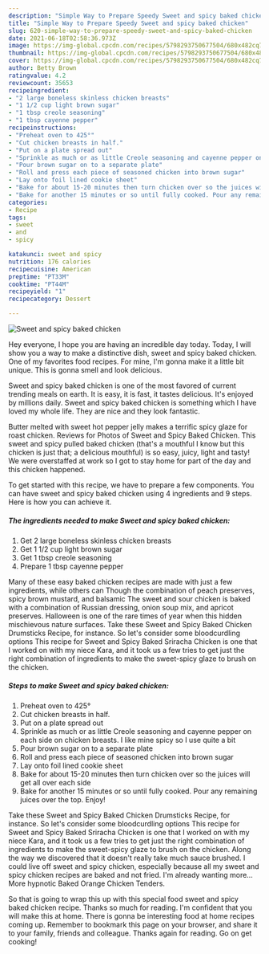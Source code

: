 ```yaml
---
description: "Simple Way to Prepare Speedy Sweet and spicy baked chicken"
title: "Simple Way to Prepare Speedy Sweet and spicy baked chicken"
slug: 620-simple-way-to-prepare-speedy-sweet-and-spicy-baked-chicken
date: 2021-06-18T02:58:36.973Z
image: https://img-global.cpcdn.com/recipes/5798293750677504/680x482cq70/sweet-and-spicy-baked-chicken-recipe-main-photo.jpg
thumbnail: https://img-global.cpcdn.com/recipes/5798293750677504/680x482cq70/sweet-and-spicy-baked-chicken-recipe-main-photo.jpg
cover: https://img-global.cpcdn.com/recipes/5798293750677504/680x482cq70/sweet-and-spicy-baked-chicken-recipe-main-photo.jpg
author: Betty Brown
ratingvalue: 4.2
reviewcount: 35653
recipeingredient:
- "2 large boneless skinless chicken breasts"
- "1 1/2 cup light brown sugar"
- "1 tbsp creole seasoning"
- "1 tbsp cayenne pepper"
recipeinstructions:
- "Preheat oven to 425°"
- "Cut chicken breasts in half."
- "Put on a plate spread out"
- "Sprinkle as much or as little Creole seasoning and cayenne pepper on each side on chicken breasts. I like mine spicy so I use quite a bit"
- "Pour brown sugar on to a separate plate"
- "Roll and press each piece of seasoned chicken into brown sugar"
- "Lay onto foil lined cookie sheet"
- "Bake for about 15-20 minutes then turn chicken over so the juices will get all over each side"
- "Bake for another 15 minutes or so until fully cooked. Pour any remaining juices over the top. Enjoy!"
categories:
- Recipe
tags:
- sweet
- and
- spicy

katakunci: sweet and spicy 
nutrition: 176 calories
recipecuisine: American
preptime: "PT33M"
cooktime: "PT44M"
recipeyield: "1"
recipecategory: Dessert

---
```



![Sweet and spicy baked chicken](https://img-global.cpcdn.com/recipes/5798293750677504/680x482cq70/sweet-and-spicy-baked-chicken-recipe-main-photo.jpg)

Hey everyone, I hope you are having an incredible day today. Today, I will show you a way to make a distinctive dish, sweet and spicy baked chicken. One of my favorites food recipes. For mine, I'm gonna make it a little bit unique. This is gonna smell and look delicious.

Sweet and spicy baked chicken is one of the most favored of current trending meals on earth. It is easy, it is fast, it tastes delicious. It's enjoyed by millions daily. Sweet and spicy baked chicken is something which I have loved my whole life. They are nice and they look fantastic.

Butter melted with sweet hot pepper jelly makes a terrific spicy glaze for roast chicken. Reviews for Photos of Sweet and Spicy Baked Chicken. This sweet and spicy pulled baked chicken (that&#39;s a mouthful I know but this chicken is just that; a delicious mouthful) is so easy, juicy, light and tasty! We were overstaffed at work so I got to stay home for part of the day and this chicken happened.


To get started with this recipe, we have to prepare a few components. You can have sweet and spicy baked chicken using 4 ingredients and 9 steps. Here is how you can achieve it.

<!--inarticleads1-->

##### The ingredients needed to make Sweet and spicy baked chicken:

1. Get 2 large boneless skinless chicken breasts
1. Get 1 1/2 cup light brown sugar
1. Get 1 tbsp creole seasoning
1. Prepare 1 tbsp cayenne pepper


Many of these easy baked chicken recipes are made with just a few ingredients, while others can Though the combination of peach preserves, spicy brown mustard, and balsamic The sweet and sour chicken is baked with a combination of Russian dressing, onion soup mix, and apricot preserves. Halloween is one of the rare times of year when this hidden mischievous nature surfaces. Take these Sweet and Spicy Baked Chicken Drumsticks Recipe, for instance. So let&#39;s consider some bloodcurdling options This recipe for Sweet and Spicy Baked Sriracha Chicken is one that I worked on with my niece Kara, and it took us a few tries to get just the right combination of ingredients to make the sweet-spicy glaze to brush on the chicken. 

<!--inarticleads2-->

##### Steps to make Sweet and spicy baked chicken:

1. Preheat oven to 425°
1. Cut chicken breasts in half.
1. Put on a plate spread out
1. Sprinkle as much or as little Creole seasoning and cayenne pepper on each side on chicken breasts. I like mine spicy so I use quite a bit
1. Pour brown sugar on to a separate plate
1. Roll and press each piece of seasoned chicken into brown sugar
1. Lay onto foil lined cookie sheet
1. Bake for about 15-20 minutes then turn chicken over so the juices will get all over each side
1. Bake for another 15 minutes or so until fully cooked. Pour any remaining juices over the top. Enjoy!


Take these Sweet and Spicy Baked Chicken Drumsticks Recipe, for instance. So let&#39;s consider some bloodcurdling options This recipe for Sweet and Spicy Baked Sriracha Chicken is one that I worked on with my niece Kara, and it took us a few tries to get just the right combination of ingredients to make the sweet-spicy glaze to brush on the chicken. Along the way we discovered that it doesn&#39;t really take much sauce brushed. I could live off sweet and spicy chicken, especially because all my sweet and spicy chicken recipes are baked and not fried. I&#39;m already wanting more…More hypnotic Baked Orange Chicken Tenders. 

So that is going to wrap this up with this special food sweet and spicy baked chicken recipe. Thanks so much for reading. I'm confident that you will make this at home. There is gonna be interesting food at home recipes coming up. Remember to bookmark this page on your browser, and share it to your family, friends and colleague. Thanks again for reading. Go on get cooking!
